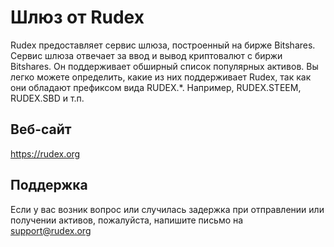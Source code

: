 # Шлюз от Rudex

Rudex предоставляет сервис шлюза, построенный на бирже Bitshares. Сервис шлюза отвечает за ввод и вывод криптовалют с биржи Bitshares. Он поддерживает обширный список популярных активов. Вы легко можете определить, какие из них поддерживает Rudex, так как они обладают префиксом вида RUDEX.*. Например, RUDEX.STEEM, RUDEX.SBD и т.п.

## Веб-сайт

<https://rudex.org>

## Поддержка

Если у вас возник вопрос или случилась задержка при отправлении или получении активов, пожалуйста, напишите письмо на support@rudex.org